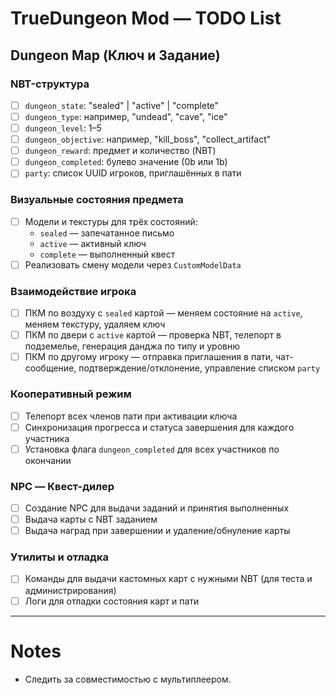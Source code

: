 # TrueDungeon Mod — TODO List

## Dungeon Map (Ключ и Задание)

### NBT-структура
- [ ] `dungeon_state`: "sealed" | "active" | "complete"
- [ ] `dungeon_type`: например, "undead", "cave", "ice"
- [ ] `dungeon_level`: 1–5
- [ ] `dungeon_objective`: например, "kill_boss", "collect_artifact"
- [ ] `dungeon_reward`: предмет и количество (NBT)
- [ ] `dungeon_completed`: булево значение (0b или 1b)
- [ ] `party`: список UUID игроков, приглашённых в пати

### Визуальные состояния предмета
- [ ] Модели и текстуры для трёх состояний:
    - `sealed` — запечатанное письмо
    - `active` — активный ключ
    - `complete` — выполненный квест
- [ ] Реализовать смену модели через `CustomModelData`

### Взаимодействие игрока
- [ ] ПКМ по воздуху с `sealed` картой — меняем состояние на `active`, меняем текстуру, удаляем ключ
- [ ] ПКМ по двери с `active` картой — проверка NBT, телепорт в подземелье, генерация данджа по типу и уровню
- [ ] ПКМ по другому игроку — отправка приглашения в пати, чат-сообщение, подтверждение/отклонение, управление списком `party`

### Кооперативный режим
- [ ] Телепорт всех членов пати при активации ключа
- [ ] Синхронизация прогресса и статуса завершения для каждого участника
- [ ] Установка флага `dungeon_completed` для всех участников по окончании

### NPC — Квест-дилер
- [ ] Создание NPC для выдачи заданий и принятия выполненных
- [ ] Выдача карты с NBT заданием
- [ ] Выдача наград при завершении и удаление/обнуление карты

### Утилиты и отладка
- [ ] Команды для выдачи кастомных карт с нужными NBT (для теста и администрирования)
- [ ] Логи для отладки состояния карт и пати

---

# Notes

- Следить за совместимостью с мультиплеером.
